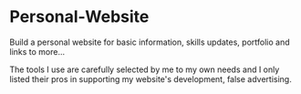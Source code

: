 # Personal-Website

Build a personal website for basic information, skills updates, portfolio and links to more...

The tools I use are carefully selected by me to my own needs and I only listed their pros in supporting my website's development, 
false advertising.
